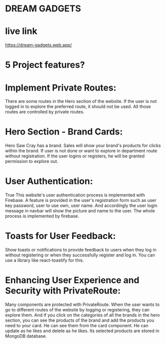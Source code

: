 # DREAM GADGETS

# live link

https://dream-gadgets.web.app/

# 5 Project features?

# Implement Private Routes:

There are some routes in the Hero section of the website. If the user is not logged in to explore the preferred route, it should not be used. All those routes are controlled by private routes.

# Hero Section - Brand Cards:

Hero Saw Cray has a brand. Sales will show your brand's products for clicks within the brand. If user is not done or want to explore in department route without registration. If the user logins or registers, he will be granted permission to explore out.

# User Authentication:

True This website's user authentication process is implemented with Firebase. A feature is provided in the user's registration form such as user key password, user to use own, user name. And accordingly the user login message in navbar will show the picture and name to the user. The whole process is implemented by firebase.

# Toasts for User Feedback:

Show toasts or notifications to provide feedback to users when they log in without registering or when they successfully register and log in. You can use a library like react-toastify for this.

# Enhancing User Experience and Security with PrivateRoute:

Many components are protected with PrivateRoute. When the user wants to go to different routes of the website by logging or registering, they can explore them. And if you click on the categories of all the brands in the hero section, you can see the products of the brand and add the products you need to your card.
He can see them from the card component. He can update as he likes and delete as he likes. Its selected products are stored in MongoDB database.

